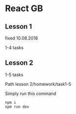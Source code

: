 # React GB

## Lesson 1
fixed 10.08.2018

1-4 tasks

## Lesson 2
1-5 tasks

Path lesson 2/homework/task1-5

Simply run this command
```
npm i
npm run dev
```